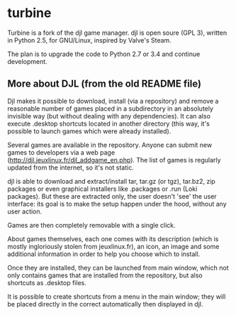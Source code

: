 turbine
=======

Turbine is a fork of the djl game manager. djl is open soure (GPL 3), written in Python 2.5, for GNU/Linux, inspired by Valve's Steam.

The plan is to upgrade the code to Python 2.7 or 3.4 and continue development.


More about DJL (from the old README file)
-----------------------------------------

Djl makes it possible to download, install (via a repository) and remove a reasonable number of games placed in a subdirectory in an absolutely invisible way (but without dealing with any dependencies).
It can also execute .desktop shortcuts located in another directory (this way, it's possible to launch games which were already installed).

Several games are available in the repository. Anyone can submit new games to developers via a web page (http://djl.jeuxlinux.fr/djl_addgame_en.php).
The list of games is regularly updated from the internet, so it's not static.

djl is able to download and extract/install tar, tar.gz (or tgz), tar.bz2, zip packages or even graphical installers like .packages or .run (Loki packages). But these are extracted only, the user doesn't 'see' the user interface: its goal is to make the setup happen under the hood, without any user action.

Games are then completely removable with a single click.

About games themselves, each one comes with its description (which is mostly ingloriously stolen from jeuxlinux.fr), an icon, an image and some additional information in order to help you choose which to install.

Once they are installed, they can be launched from main window, which not only contains games that are installed from the repository, but also shortcuts as .desktop files.

It is possible to create shortcuts from a menu in the main window; they will be placed directly in the correct automatically then displayed in djl. 

